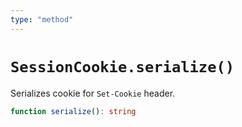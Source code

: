 ```yaml
---
type: "method"
---
```


# `SessionCookie.serialize()`

Serializes cookie for `Set-Cookie` header.

```ts
function serialize(): string
```